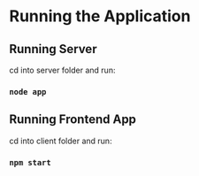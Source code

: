 # Running the Application


## Running Server

cd into server folder and run:

### `node app`

## Running Frontend App

cd into client folder and run:

### `npm start`
